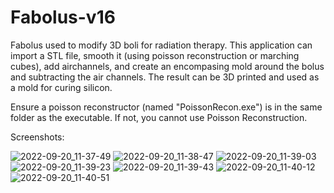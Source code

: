# Fabolus-v16
Fabolus used to modify 3D boli for radiation therapy. This application can import a STL file, smooth it (using poisson reconstruction or marching cubes), 
add airchannels, and create an encompasing mold around the bolus and subtracting the air channels. The result can be 3D printed and used as a mold for curing silicon.

Ensure a poisson reconstructor (named "PoissonRecon.exe") is in the same folder as the executable. If not, you cannot use Poisson Reconstruction.

Screenshots:

![2022-09-20_11-37-49](https://user-images.githubusercontent.com/10816249/191338591-c5d86c60-113a-4b1c-83ff-e489b324468e.png)
![2022-09-20_11-38-47](https://user-images.githubusercontent.com/10816249/191338603-7f34a836-f032-4767-bd6c-63282f51f766.png)
![2022-09-20_11-39-03](https://user-images.githubusercontent.com/10816249/191338607-03bfcbbc-55f4-442e-954b-5b81d0c76c1e.png)
![2022-09-20_11-39-23](https://user-images.githubusercontent.com/10816249/191338614-be4f4f2b-82e6-449a-9af9-82230bed2ff9.png)
![2022-09-20_11-39-43](https://user-images.githubusercontent.com/10816249/191338619-157f2c45-0ff8-4485-aed4-9150487aa913.png)
![2022-09-20_11-40-12](https://user-images.githubusercontent.com/10816249/191338625-46838f19-65ab-4d7c-83f5-58d7f5570676.png)
![2022-09-20_11-40-51](https://user-images.githubusercontent.com/10816249/191338633-753b702d-4556-46ab-a0d4-4a8fa0a4475b.png)
